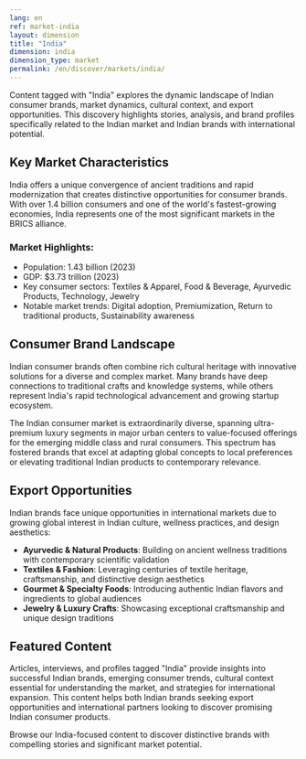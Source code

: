 ```yaml
---
lang: en
ref: market-india
layout: dimension
title: "India"
dimension: india
dimension_type: market
permalink: /en/discover/markets/india/
---
```


Content tagged with "India" explores the dynamic landscape of Indian consumer brands, market dynamics, cultural context, and export opportunities. This discovery highlights stories, analysis, and brand profiles specifically related to the Indian market and Indian brands with international potential.

## Key Market Characteristics

India offers a unique convergence of ancient traditions and rapid modernization that creates distinctive opportunities for consumer brands. With over 1.4 billion consumers and one of the world's fastest-growing economies, India represents one of the most significant markets in the BRICS alliance.

### Market Highlights:
- Population: 1.43 billion (2023)
- GDP: $3.73 trillion (2023)
- Key consumer sectors: Textiles & Apparel, Food & Beverage, Ayurvedic Products, Technology, Jewelry
- Notable market trends: Digital adoption, Premiumization, Return to traditional products, Sustainability awareness

## Consumer Brand Landscape

Indian consumer brands often combine rich cultural heritage with innovative solutions for a diverse and complex market. Many brands have deep connections to traditional crafts and knowledge systems, while others represent India's rapid technological advancement and growing startup ecosystem.

The Indian consumer market is extraordinarily diverse, spanning ultra-premium luxury segments in major urban centers to value-focused offerings for the emerging middle class and rural consumers. This spectrum has fostered brands that excel at adapting global concepts to local preferences or elevating traditional Indian products to contemporary relevance.

## Export Opportunities

Indian brands face unique opportunities in international markets due to growing global interest in Indian culture, wellness practices, and design aesthetics:

- **Ayurvedic & Natural Products**: Building on ancient wellness traditions with contemporary scientific validation
- **Textiles & Fashion**: Leveraging centuries of textile heritage, craftsmanship, and distinctive design aesthetics
- **Gourmet & Specialty Foods**: Introducing authentic Indian flavors and ingredients to global audiences
- **Jewelry & Luxury Crafts**: Showcasing exceptional craftsmanship and unique design traditions

## Featured Content

Articles, interviews, and profiles tagged "India" provide insights into successful Indian brands, emerging consumer trends, cultural context essential for understanding the market, and strategies for international expansion. This content helps both Indian brands seeking export opportunities and international partners looking to discover promising Indian consumer products.

Browse our India-focused content to discover distinctive brands with compelling stories and significant market potential.
